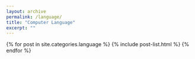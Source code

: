 ```yaml
---
layout: archive
permalink: /language/
title: "Computer Language"
excerpt: ""
---
```


<div class="tiles">
{% for post in site.categories.language %}
	{% include post-list.html %}
{% endfor %}
</div><!-- /.tiles -->
